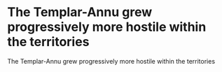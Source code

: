 # The Templar-Annu grew progressively more hostile within the territories

The Templar-Annu grew progressively more hostile within the territories